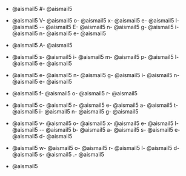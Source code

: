 - @aismail5
#- @aismail5
 - @aismail5
V- @aismail5
o- @aismail5
x- @aismail5
e- @aismail5
l- @aismail5
-- @aismail5
E- @aismail5
n- @aismail5
g- @aismail5
i- @aismail5
n- @aismail5
e- @aismail5

- @aismail5
A- @aismail5
 - @aismail5
s- @aismail5
i- @aismail5
m- @aismail5
p- @aismail5
l- @aismail5
e- @aismail5
 - @aismail5
e- @aismail5
n- @aismail5
g- @aismail5
i- @aismail5
n- @aismail5
e- @aismail5
 - @aismail5
f- @aismail5
o- @aismail5
r- @aismail5
 - @aismail5
c- @aismail5
r- @aismail5
e- @aismail5
a- @aismail5
t- @aismail5
i- @aismail5
n- @aismail5
g- @aismail5
 - @aismail5
v- @aismail5
o- @aismail5
x- @aismail5
e- @aismail5
l- @aismail5
-- @aismail5
b- @aismail5
a- @aismail5
s- @aismail5
e- @aismail5
d- @aismail5
 - @aismail5
w- @aismail5
o- @aismail5
r- @aismail5
l- @aismail5
d- @aismail5
s- @aismail5
.- @aismail5

- @aismail5
